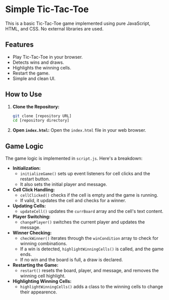 # Simple Tic-Tac-Toe

This is a basic Tic-Tac-Toe game implemented using pure JavaScript, HTML, and CSS. No external libraries are used.

## Features

-   Play Tic-Tac-Toe in your browser.
-   Detects wins and draws.
-   Highlights the winning cells.
-   Restart the game.
-   Simple and clean UI.

## How to Use

1.  **Clone the Repository:**
    ```bash
    git clone [repository URL]
    cd [repository directory]
    ```
2.  **Open `index.html`:**
    Open the `index.html` file in your web browser.

## Game Logic

The game logic is implemented in `script.js`. Here's a breakdown:

-   **Initialization:**
    -   `initializeGame()` sets up event listeners for cell clicks and the restart button.
    -   It also sets the initial player and message.
-   **Cell Click Handling:**
    -   `cellClicked()` checks if the cell is empty and the game is running.
    -   If valid, it updates the cell and checks for a winner.
-   **Updating Cells:**
    -   `updateCell()` updates the `currBoard` array and the cell's text content.
-   **Player Switching:**
    -   `changePlayer()` switches the current player and updates the message.
-   **Winner Checking:**
    -   `checkWinner()` iterates through the `winCondition` array to check for winning combinations.
    -   If a win is detected, `highlightWinningCells()` is called, and the game ends.
    -   If no win and the board is full, a draw is declared.
-   **Restarting the Game:**
    -   `restart()` resets the board, player, and message, and removes the winning cell highlight.
-   **Highlighting Winning Cells:**
    -   `highlightWinningCells()` adds a class to the winning cells to change their appearence.
